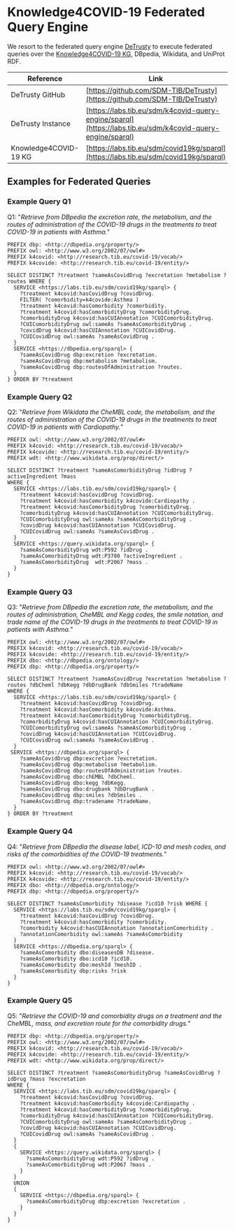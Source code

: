 # Knowledge4COVID-19 Federated Query Engine

We resort to the federated query engine [DeTrusty](https://github.com/SDM-TIB/DeTrusty) to execute federated queries over the [Knowledge4COVID-19 KG](https://labs.tib.eu/sdm/covid19kg/sparql), DBpedia, Wikidata, and UniProt RDF.


| Reference             | Link                                                                                                       |
|-----------------------|------------------------------------------------------------------------------------------------------------|
| DeTrusty GitHub       | [https://github.com/SDM-TIB/DeTrusty](https://github.com/SDM-TIB/DeTrusty)                                 |
| DeTrusty Instance     | [https://labs.tib.eu/sdm/k4covid-query-engine/sparql](https://labs.tib.eu/sdm/k4covid-query-engine/sparql) |
| Knowledge4COVID-19 KG | [https://labs.tib.eu/sdm/covid19kg/sparql](https://labs.tib.eu/sdm/covid19kg/sparql)                       |

## Examples for Federated Queries

### Example Query Q1
Q1: "_Retrieve from DBpedia the excretion rate, the metabolism, and the routes of administration of the COVID-19 drugs in the treatments to treat COVID-19 in patients with Asthma._"

```
PREFIX dbp: <http://dbpedia.org/property/>
PREFIX owl: <http://www.w3.org/2002/07/owl#>
PREFIX k4covid: <http://research.tib.eu/covid-19/vocab/>
PREFIX k4covide: <http://research.tib.eu/covid-19/entity/>

SELECT DISTINCT ?treatment ?sameAsCovidDrug ?excretation ?metabolism ?routes WHERE {
  SERVICE <https://labs.tib.eu/sdm/covid19kg/sparql> {
    ?treatment k4covid:hasCovidDrug ?covidDrug.
    FILTER( ?comorbidity=k4covide:Asthma )
    ?treatment k4covid:hasComorbidity ?comorbidity.
    ?treatment k4covid:hasComorbidityDrug ?comorbidityDrug.
    ?comorbidityDrug k4covid:hasCUIAnnotation ?CUIComorbidityDrug.
    ?CUIComorbidityDrug owl:sameAs ?sameAsComorbidityDrug .
    ?covidDrug k4covid:hasCUIAnnotation ?CUICovidDrug.
    ?CUICovidDrug owl:sameAs ?sameAsCovidDrug .
  }
  SERVICE <https://dbpedia.org/sparql> {
    ?sameAsCovidDrug dbp:excretion ?excretation.
    ?sameAsCovidDrug dbp:metabolism ?metabolism.
    ?sameAsCovidDrug dbp:routesOfAdministration ?routes.
  }  
} ORDER BY ?treatment
```

### Example Query Q2
Q2: "_Retrieve from Wikidata the CheMBL code, the metabolism, and the routes of administration of the COVID-19 drugs in the treatments to treat COVID-19 in patients with Cardiopathy._"

```
PREFIX owl: <http://www.w3.org/2002/07/owl#>
PREFIX k4covid: <http://research.tib.eu/covid-19/vocab/>
PREFIX k4covide: <http://research.tib.eu/covid-19/entity/>
PREFIX wdt: <http://www.wikidata.org/prop/direct/>

SELECT DISTINCT ?treatment ?sameAsComorbidityDrug ?idDrug ?activeIngredient ?mass
WHERE {
  SERVICE <https://labs.tib.eu/sdm/covid19kg/sparql> {
    ?treatment k4covid:hasCovidDrug ?covidDrug.
    ?treatment k4covid:hasComorbidity k4covide:Cardiopathy .
    ?treatment k4covid:hasComorbidityDrug ?comorbidityDrug.
    ?comorbidityDrug k4covid:hasCUIAnnotation ?CUIComorbidityDrug.
    ?CUIComorbidityDrug owl:sameAs ?sameAsComorbidityDrug .
    ?covidDrug k4covid:hasCUIAnnotation ?CUICovidDrug.
    ?CUICovidDrug owl:sameAs ?sameAsCovidDrug .
  }
  SERVICE <https://query.wikidata.org/sparql> {
    ?sameAsComorbidityDrug wdt:P592 ?idDrug .
    ?sameAsComorbidityDrug wdt:P3780 ?activeIngredient . 
    ?sameAsComorbidityDrug  wdt:P2067 ?mass .
  }
}
```

### Example Query Q3
Q3: "_Retrieve from DBpedia the excretion rate, the metabolism, and the routes of administration, CheMBL and Kegg codes, the smile notation, and trade name of the COVID-19 drugs in the treatments to treat COVID-19 in patients with Asthma._"

```
PREFIX owl: <http://www.w3.org/2002/07/owl#>
PREFIX k4covid: <http://research.tib.eu/covid-19/vocab/>
PREFIX k4covide: <http://research.tib.eu/covid-19/entity/>
PREFIX dbo: <http://dbpedia.org/ontology/>
PREFIX dbp: <http://dbpedia.org/property/>

SELECT DISTINCT ?treatment ?sameAsCovidDrug ?excretation ?metabolism ?routes ?dbCheml ?dbKegg ?dbDrugBank ?dbSmiles ?tradeName
WHERE {
  SERVICE <https://labs.tib.eu/sdm/covid19kg/sparql> {
    ?treatment k4covid:hasCovidDrug ?covidDrug.
    ?treatment k4covid:hasComorbidity k4covide:Asthma.
    ?treatment k4covid:hasComorbidityDrug ?comorbidityDrug.
    ?comorbidityDrug k4covid:hasCUIAnnotation ?CUIComorbidityDrug.
    ?CUIComorbidityDrug owl:sameAs ?sameAsComorbidityDrug .
    ?covidDrug k4covid:hasCUIAnnotation ?CUICovidDrug.
    ?CUICovidDrug owl:sameAs ?sameAsCovidDrug .
  }
 SERVICE <https://dbpedia.org/sparql> {
    ?sameAsCovidDrug dbp:excretion ?excretation.
    ?sameAsCovidDrug dbp:metabolism ?metabolism.
    ?sameAsCovidDrug dbp:routesOfAdministration ?routes.
    ?sameAsCovidDrug dbo:chEMBL ?dbCheml.
    ?sameAsCovidDrug dbo:kegg ?dbKegg.
    ?sameAsCovidDrug dbo:drugbank ?dbDrugBank .
    ?sameAsCovidDrug dbp:smiles ?dbSmiles .
    ?sameAsCovidDrug dbp:tradename ?tradeName.
  } 
} ORDER BY ?treatment
```

### Example Query Q4
Q4: "_Retrieve from DBpedia the disease label, ICD-10 and mesh codes, and risks of the comorbidities of the COVID-19 treatments._"

```
PREFIX owl: <http://www.w3.org/2002/07/owl#>
PREFIX k4covid: <http://research.tib.eu/covid-19/vocab/>
PREFIX k4covide: <http://research.tib.eu/covid-19/entity/>
PREFIX dbo: <http://dbpedia.org/ontology/>
PREFIX dbp: <http://dbpedia.org/property/>

SELECT DISTINCT ?sameAsComorbidity ?disease ?icd10 ?risk WHERE {
  SERVICE <https://labs.tib.eu/sdm/covid19kg/sparql> {
    ?treatment k4covid:hasCovidDrug ?covidDrug.
    ?treatment k4covid:hasComorbidity ?comorbidity.
    ?comorbidity k4covid:hasCUIAnnotation ?annotationComorbidity .
    ?annotationComorbidity owl:sameAs ?sameAsComorbidity
  }
  SERVICE <https://dbpedia.org/sparql> {
    ?sameAsComorbidity dbo:diseasesDB ?disease.
    ?sameAsComorbidity dbo:icd10 ?icd10. 
    ?sameAsComorbidity dbo:meshId ?meshID .
    ?sameAsComorbidity dbp:risks ?risk 
  }
}
```

### Example Query Q5
Q5: "_Retrieve the COVID-19 and comorbidity drugs on a treatment and the CheMBL, mass, and excretion route for the comorbidity drugs._"

```
PREFIX dbp: <http://dbpedia.org/property/>
PREFIX owl: <http://www.w3.org/2002/07/owl#>
PREFIX k4covid: <http://research.tib.eu/covid-19/vocab/>
PREFIX k4covide: <http://research.tib.eu/covid-19/entity/>
PREFIX wdt: <http://www.wikidata.org/prop/direct/>

SELECT DISTINCT ?treatment ?sameAsComorbidityDrug ?sameAsCovidDrug ?idDrug ?mass ?excretation
WHERE {
  SERVICE <https://labs.tib.eu/sdm/covid19kg/sparql> {
    ?treatment k4covid:hasCovidDrug ?covidDrug.
    ?treatment k4covid:hasComorbidity k4covide:Cardiopathy .
    ?treatment k4covid:hasComorbidityDrug ?comorbidityDrug.
    ?comorbidityDrug k4covid:hasCUIAnnotation ?CUIComorbidityDrug.
    ?CUIComorbidityDrug owl:sameAs ?sameAsComorbidityDrug .
    ?covidDrug k4covid:hasCUIAnnotation ?CUICovidDrug.
    ?CUICovidDrug owl:sameAs ?sameAsCovidDrug .
  }
  {
    SERVICE <https://query.wikidata.org/sparql> {
      ?sameAsComorbidityDrug wdt:P592 ?idDrug .
      ?sameAsComorbidityDrug wdt:P2067 ?mass .
    }
  }
  UNION
  {
    SERVICE <https://dbpedia.org/sparql> {
      ?sameAsComorbidityDrug dbp:excretion ?excretation . 
    }
  }
}
```
